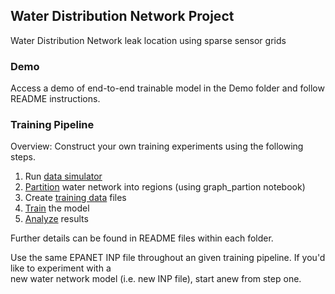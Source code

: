 ## Water Distribution Network Project
Water Distribution Network leak location using sparse sensor grids

### Demo
Access a demo of end-to-end trainable model in the Demo folder and follow README instructions.

### Training Pipeline
Overview: Construct your own training experiments using the following steps.  
1) Run [data simulator](https://github.com/hchacon4/wdn_project/tree/main/Simulators)  
2) [Partition](https://github.com/hchacon4/wdn_project/tree/main/Graph%20Partitions) water network into regions (using graph_partion notebook)  
3) Create [training data](https://github.com/hchacon4/wdn_project/tree/main/Training%20Samples) files  
4) [Train](https://github.com/hchacon4/wdn_project/tree/main/Training%20Models) the model  
5) [Analyze](https://github.com/hchacon4/wdn_project/tree/main/Analysis) results  

Further details can be found in README files within each folder.

Use the same EPANET INP file throughout an given training pipeline.  If you'd like to experiment with a  
new water network model (i.e. new INP file), start anew from step one.  

